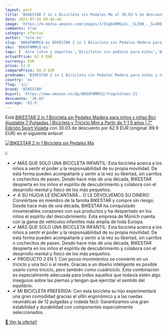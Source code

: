 ```yaml
---
layout: post
title: 'BIKESTAR 2 in 1 Bicicleta sin Pedales Ma al 30.03 % de descuento'
date: 2021-07-20 09:46:48
image: 'https://m.media-amazon.com/images/I/51gbd8MGyxL._SL500_._SL400_.jpg'
comments: true
category: ofertas
author: 'tole.es'
slug: 'B06XFWMMCQ-es BIKESTAR 2 in 1 Bicicleta sin Pedales Madera para niños y...'
sku: 'B06XFWMMCQ-es'
tags: [ 'Aire libre y deportes','Bicicletas sin pedales para niños','Bicicletas, triciclos y correpasillos','Juguetes','Juguetes y juegos','bicicleta','bikestar', ]
actualPrice: 62.9 EUR
currency: EUR
price: 62.9
comparePrice: 89.9 EUR
prodname: 'BIKESTAR 2 in 1 Bicicleta sin Pedales Madera para niños y niñas Bici Ajustable 7 Pulgadas | Bicicleta y Triciclo Mini a Partir de 1-1 5 años | 7" Edición Sport Violeta'
country: 'es'
flag: '🇪🇸'
brand: 'BIKESTAR'
buyurl: 'https://www.amazon.es/dp/B06XFWMMCQ/?tag=tolees-21'
descuento: '30.03'
average: '62.9'
---
```


Está [BIKESTAR 2 in 1 Bicicleta sin Pedales Madera para niños y niñas Bici Ajustable 7 Pulgadas | Bicicleta y Triciclo Mini a Partir de 1-1 5 años | 7" Edición Sport Violeta](https://www.amazon.es/dp/B06XFWMMCQ/?tag=tolees-21) con 30.03 de descuento por 62.9 EUR (original: 89.9 EUR) en el siguiente enlace!

[![BIKESTAR 2 in 1 Bicicleta sin Pedales Ma](https://m.media-amazon.com/images/I/51gbd8MGyxL._SL500_._SL400_.jpg)](https://www.amazon.es/dp/B06XFWMMCQ/?tag=tolees-21)

ℹ️:

- ✔ MÁS QUE SOLO UNA BICICLETA INFANTIL: Esta bicicleta acerca a los niños a sentir el poder y la responsabilidad de su propia movilidad. De esta forma pueden acompañarle y sentir a la vez su libertad, sin carritos o cochecitos de paseo. Desde hace más de una década, BIKESTAR despierta en los niños el espíritu de descubrimiento y colabora con el desarrollo mental y físico de los más pequeños.
- ✔ A SU HIJO/A LE ENCANTARÁ... O LE DEVOLVEMOS SU DINERO: Conviértase en miembro de la familia BIKESTAR y compre sin riesgo. Desde hace más de una década, BIKESTAR ha conquistado innumerables corazones con sus productos y ha despertado en los niños el espíritu del descubrimiento. Esta empresa de Múnich cuenta con la gama de vehículos infantiles más amplia de toda Europa.
- ✔ MÁS QUE SOLO UNA BICICLETA INFANTIL: Esta bicicleta acerca a los niños a sentir el poder y la responsabilidad de su propia movilidad. De esta forma pueden acompañarle y sentir a la vez su libertad, sin carritos o cochecitos de paseo. Desde hace más de una década, BIKESTAR despierta en los niños el espíritu de descubrimiento y colabora con el desarrollo mental y físico de los más pequeños.
- ✔ PRODUCTO 2 EN 1: Con pocos movimientos se convierte en un triciclo y una bici o al revés. Gracias a un diseño inteligente es posible usarlo como triciclo, pero también como cuadriciclo. Esta combinación es especialmente adecuada para todos aquellos que todavía estén algo inseguros sobre las piernas y tengan que ejercitar el sentido del equilibrio.
- ✔ MI BICICLETA PREFERIDA: Con esta bicicleta su hijo experimentará una gran comodidad gracias al sillín ergonómico y a las ruedas neumáticas de 12 pulgadas y rodada fácil. Garantizamos una gran estabilidad y durabilidad con componentes especialmente seleccionados.

[🛒 Ver la oferta!!](https://www.amazon.es/dp/B06XFWMMCQ/?tag=tolees-21)

